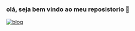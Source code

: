 ### olá, seja bem vindo ao meu reposistorio 👋
[![blog](https://img.shields.io/badge/LinkedIn-0077B5?style=for-the-badge&logo=linkedin&logoColor=black)](https://www.linkedin.com/in/antonio-anselmo/)

<!--
**linuxanselmo/linuxanselmo** is a ✨ _special_ ✨ repository because its `README.md` (this file) appears on your GitHub profile.

Here are some ideas to get you started:

- 🔭 I’m currently working on ...
- 🌱 I’m currently learning ...
- 👯 I’m looking to collaborate on ...
- 🤔 I’m looking for help with ...
- 💬 Ask me about ...
- 📫 How to reach me: ...
- 😄 Pronouns: ...
- ⚡ Fun fact: ...
-->
